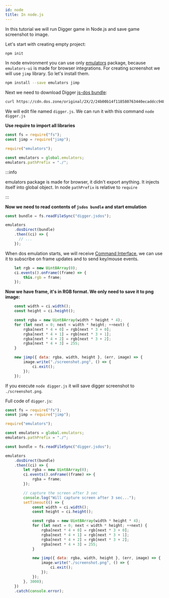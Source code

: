 ```yaml
---
id: node
title: In node.js
---
```


In this tutorial we will run Digger game in Node.js and save game screenshot to image.

Let's start with creating empty project:

```sh
npm init
```

In node environment you can use only [emulators](https://www.npmjs.com/package/emulators) package, because `emulators-ui` is made for browser integrations. For creating screenshot we will use `jimp` library. So let's install them.

```sh
npm install --save emulators jimp
``` 

Next we need to download Digger [js-dos bundle](jsdos-bundle):
```sh
curl https://cdn.dos.zone/original/2X/2/24b00b14f118580763440ecaddcc948f8cb94f14.jsdos -o digger.jsdos
```

We will edit file named `digger.js`. We can run it with this command `node digger.js`

**Use require to import all libraries**
```js
const fs = require("fs");
const jimp = require("jimp");

require("emulators");

const emulators = global.emulators;
emulators.pathPrefix = "./";
```

:::info

emulators package is made for browser, it didn't export anything. It injects itself into global object.
In node `pathPrefix` is relative to `require`

:::

**Now we need to read contents of `jsdos bundle` and start emulation**
```js
const bundle = fs.readFileSync("digger.jsdos");

emulators
    .dosDirect(bundle)
    .then((ci) => {
      // ...
    });
```

When dos emulation starts, we will receive [Command Interface](command-interface), we can use it
to subscribe on frame updates and to send key/mouse events.

```js
    let rgb = new Uint8Array(0);
    ci.events().onFrame((frame) => {
        this.rgb = frame;
    });
```

**Now we have frame, it's in RGB format. We only need to save it to png image:**
```js
    const width = ci.width();
    const height = ci.height();

    const rgba = new Uint8Array(width * height * 4);
    for (let next = 0; next < width * height; ++next) {
        rgba[next * 4 + 0] = rgb[next * 3 + 0];
        rgba[next * 4 + 1] = rgb[next * 3 + 1];
        rgba[next * 4 + 2] = rgb[next * 3 + 2];
        rgba[next * 4 + 3] = 255;
    }

    new jimp({ data: rgba, width, height }, (err, image) => {
        image.write("./screenshot.png", () => {
            ci.exit();
        });
    });
```


If you execute `node digger.js` it will save digger screenshot to `./screenshot.png`.

Full code of `digger.js`:
```js
const fs = require("fs");
const jimp = require("jimp");

require("emulators");

const emulators = global.emulators;
emulators.pathPrefix = "./";

const bundle = fs.readFileSync("digger.jsdos");

emulators
    .dosDirect(bundle)
    .then((ci) => {
        let rgba = new Uint8Array(0);
        ci.events().onFrame((frame) => {
            rgba = frame;
        });

        // capture the screen after 3 sec
        console.log("Will capture screen after 3 sec...");
        setTimeout(() => {
            const width = ci.width();
            const height = ci.height();

            const rgba = new Uint8Array(width * height * 4);
            for (let next = 0; next < width * height; ++next) {
                rgba[next * 4 + 0] = rgb[next * 3 + 0];
                rgba[next * 4 + 1] = rgb[next * 3 + 1];
                rgba[next * 4 + 2] = rgb[next * 3 + 2];
                rgba[next * 4 + 3] = 255;
            }

            new jimp({ data: rgba, width, height }, (err, image) => {
                image.write("./screenshot.png", () => {
                    ci.exit();
                });
            });
        }, 3000);
    })
    .catch(console.error);
```
